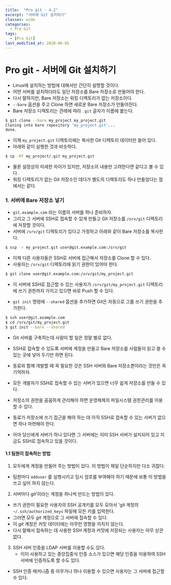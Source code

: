 ```yaml
---
title:  "Pro git - 4.2"
excerpt: "서버에 Git 설치하기"
classes: wide
categories:
  - Pro Git
tags:
  - [Pro Git]
last_modified_at: 2020-06-02
---
```




# Pro git - 서버에 Git 설치하기

* Linux에 설치하는 방법에 대해서만 간단히 설명할 것이다.
* 어떤 서버를 설치하더라도 일단 저장소를 Bare 저장소로 만들어야 한다.
* 다시 말하지만, Bare 저장소는 워킹 디렉토리가 없는 저장소이다.
* `--bare` 옵션을 주고 Clone 하면 새로운 Bare 저장소가 만들어진다.
* Bare 저장소 디렉토리는 관례에 따라 `.git` 글자가 이름에 붙는다.

```bash
$ git clone --bare my_project my_project.git
Cloning into bare repository 'my_project.git'...
done.
```

* 이제 `my_project.git` 디렉토리에는 복사한 Git 디렉토리 데이터만 들어 있다.
* 아래와 같이 실행한 것과 비슷하다.

```bash
$ cp -Rf my_project/.git my_project.git
```

* 물론 설정상의 미세한 차이가 있지만, 저장소의 내용만 고려한다면 같다고 볼 수 있다. 
* 워킹 디렉토리가 없는 Git 저장소인 데다가 별도의 디렉토리도 하나 만들었다는 점에서는 같다.

### 1. 서버에 Bare 저장소 넣기

* `git.example.com` 라는 이름의 서버를 하나 준비하자.
* 그리고 그 서버에 SSH로 접속할 수 있게 만들고 Git 저장소를 `/srv/git` 디렉토리에 저장할 것이다.
* 서버에 `/srv/git` 디렉토리가 있다고 가정하고 아래와 같이 Bare 저장소를 복사한다.

```bash
$ scp -r my_project.git user@git.example.com:/srv/git
```

* 이제 다른 사용자들은 SSH로 서버에 접근해서 저장소를 Clone 할 수 있다.
* 사용자는 `/srv/git` 디렉토리에 읽기 권한이 있어야 한다.

```bash
$ git clone user@git.example.com:/srv/git/my_project.git
```

* 이 서버에 SSH로 접근할 수 있는 사용자가 `/srv/git/my_project.git` 디렉토리에 쓰기 권한까지 가지고 있으면 바로 Push 할 수 있다.

* `git init` 명령에 `--shared` 옵션을 추가하면 Git은 자동으로 그룹 쓰기 권한을 추가한다.

```bash
$ ssh user@git.example.com
$ cd /srv/git/my_project.git
$ git init --bare --shared
```

* Git 서버를 구축하는데 사람이 할 일은 정말 별로 없다. 
* SSH로 접속할 수 있도록 서버에 계정을 만들고 Bare 저장소를 사람들이 읽고 쓸 수 있는 곳에 넣어 두기만 하면 된다.
* 동료와 함께 개발할 때 꼭 필요한 것은 SSH 서버와 Bare 저장소뿐이라는 것만은 꼭 기억하자.
* 모든 개발자가 SSH로 접속할 수 있는 서버가 있으면 너무 쉽게 저장소를 만들 수 있다.
* 저장소의 권한을 꼼꼼하게 관리해야 하면 운영체제의 파일시스템 권한관리를 이용할 수 있다.
* 동료가 저장소에 쓰기 접근을 해야 하는 데 아직 SSH로 접속할 수 있는 서버가 없으면 하나 마련해야 한다.

* 아마 당신에게 서버가 하나 있다면 그 서버에는 이미 SSH 서버가 설치되어 있고 지금도 SSH로 접속하고 있을 것이다.

#### 1.1 팀원이 접속하는 방법

1. 모두에게 계정을 만들어 주는 방법이 있다. 이 방법이 제일 단순하지만 다소 귀찮다.

* 팀원마다 `adduser` 를 실행시키고 임시 암호를 부여해야 하기 때문에 보통 이 방법을 쓰고 싶어 하지 않는다.

2. 서버마다 git’이라는 계정을 하나씩 만드는 방법이 있다.

* 쓰기 권한이 필요한 사용자의 SSH 공개키를 모두 모아서 'git 계정의 `~/.ssh/authorized_keys` 파일에 모든 키를 입력한다.
* 그러면 모두 *git* 계정으로 그 서버에 접속할 수 있다.
* 이 *git* 계정은 커밋 데이터에는 아무런 영향을 끼치지 않는다.
* 다시 말해서 접속하는 데 사용한 SSH 계정과 커밋에 저장되는 사용자는 아무 상관없다.

3. SSH 서버 인증을 LDAP 서버를 이용할 수도 있다. 
   * 이미 사용하고 있는 중앙집중식 인증 소스가 있으면 해당 인증을 이용하여 SSH 서버에 인증하도록 할 수도 있다.

* SSH 인증 메커니즘 중 아무거나 하나 이용할 수 있으면 사용자는 그 서버에 접근할 수 있다.





















